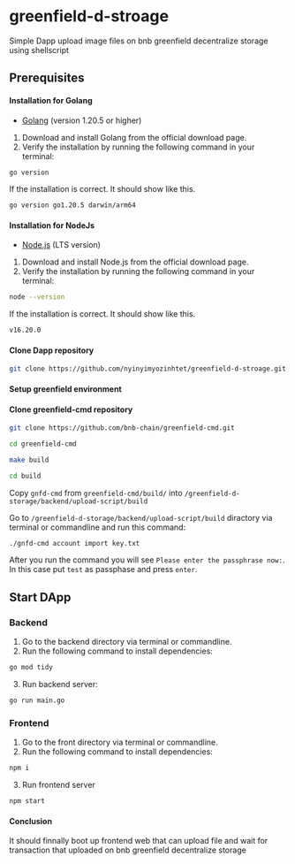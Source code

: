# greenfield-d-stroage
Simple Dapp upload image files on bnb greenfield decentralize storage using shellscript


## Prerequisites


#### Installation for Golang
- [Golang](https://go.dev/doc/install) (version 1.20.5 or higher)
1. Download and install Golang from the official download page.
2. Verify the installation by running the following command in your terminal:

```bash
go version
```
If the installation is correct. It should show like this.

```bash
go version go1.20.5 darwin/arm64
```
#### Installation for NodeJs
- [Node.js](https://nodejs.org/en/download) (LTS version)

1. Download and install Node.js from the official download page.
2. Verify the installation by running the following command in your terminal:

```bash
node --version
```

If the installation is correct. It should show like this.

```bash
v16.20.0
```

#### Clone Dapp repository

```bash
git clone https://github.com/nyinyimyozinhtet/greenfield-d-stroage.git
```

#### Setup greenfield environment
#### Clone greenfield-cmd repository

```bash
git clone https://github.com/bnb-chain/greenfield-cmd.git

cd greenfield-cmd

make build

cd build
```

Copy ```gnfd-cmd``` from ```greenfield-cmd/build/``` into ```/greenfield-d-storage/backend/upload-script/build``` 

Go to ```/greenfield-d-storage/backend/upload-script/build``` diractory via terminal or commandline and run this command:
```bash
./gnfd-cmd account import key.txt
```
After you run the command you will see ```Please enter the passphrase now:```. In this case put ```test``` as passphase and press ```enter```.

## Start DApp
### Backend
1. Go to the backend directory via terminal or commandline.
2. Run the following command to install dependencies:
```bash
go mod tidy
```
3. Run backend server:
```bash
go run main.go
```
### Frontend
1. Go to the front directory via terminal or commandline.
2. Run the following command to install dependencies:
```bash
npm i
```
3. Run frontend server
```bash
npm start
```

#### Conclusion
 It should finnally boot up frontend web that can upload file and wait for transaction that uploaded on bnb greenfield decentralize storage

